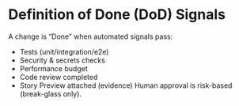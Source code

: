 # Definition of Done (DoD) Signals
A change is “Done” when automated signals pass:
- Tests (unit/integration/e2e)
- Security & secrets checks
- Performance budget
- Code review completed
- Story Preview attached (evidence)
Human approval is risk-based (break-glass only).

